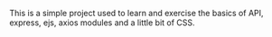 This is a simple project used to learn and exercise the basics of API, express, ejs, axios modules and a little bit of CSS.
